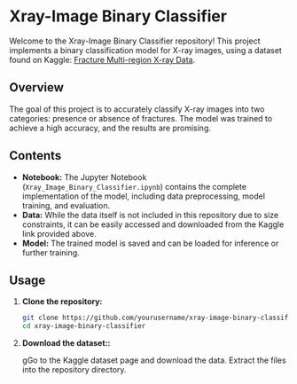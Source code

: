 # Xray-Image Binary Classifier

Welcome to the Xray-Image Binary Classifier repository! This project implements a binary classification model for X-ray images, using a dataset found on Kaggle: [Fracture Multi-region X-ray Data](https://www.kaggle.com/datasets/bmadushanirodrigo/fracture-multi-region-x-ray-data).

## Overview

The goal of this project is to accurately classify X-ray images into two categories: presence or absence of fractures. The model was trained to achieve a high accuracy, and the results are promising.

## Contents

- **Notebook:** The Jupyter Notebook (`Xray_Image_Binary_Classifier.ipynb`) contains the complete implementation of the model, including data preprocessing, model training, and evaluation.
- **Data:** While the data itself is not included in this repository due to size constraints, it can be easily accessed and downloaded from the Kaggle link provided above.
- **Model:** The trained model is saved and can be loaded for inference or further training.

## Usage

1. **Clone the repository:**
   ```bash
   git clone https://github.com/yourusername/xray-image-binary-classifier.git
   cd xray-image-binary-classifier
1. **Download the dataset::**
   
   gGo to the Kaggle dataset page and download the data. Extract the files into the repository directory.
